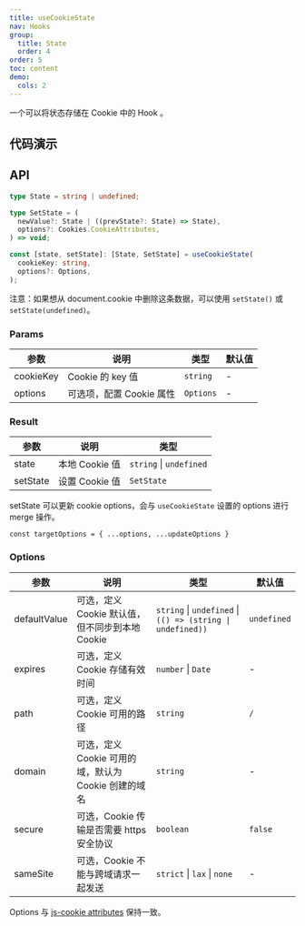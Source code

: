 ```yaml
---
title: useCookieState
nav: Hooks
group:
  title: State
  order: 4
order: 5
toc: content
demo:
  cols: 2
---
```


一个可以将状态存储在 Cookie 中的 Hook 。

## 代码演示

<!-- prettier-ignore -->
<code src="./demo/demo1.tsx"></code>
<code src="./demo/demo2.tsx"></code>
<code src="./demo/demo3.tsx"></code>

## API

```typescript
type State = string | undefined;

type SetState = (
  newValue?: State | ((prevState?: State) => State),
  options?: Cookies.CookieAttributes,
) => void;

const [state, setState]: [State, SetState] = useCookieState(
  cookieKey: string,
  options?: Options,
);
```

注意：如果想从 document.cookie 中删除这条数据，可以使用 `setState()` 或 `setState(undefined)`。

### Params

| 参数      | 说明                     | 类型      | 默认值 |
| --------- | ------------------------ | --------- | ------ |
| cookieKey | Cookie 的 key 值         | `string`  | -      |
| options   | 可选项，配置 Cookie 属性 | `Options` | -      |

### Result

| 参数     | 说明           | 类型                    |
| -------- | -------------- | ----------------------- |
| state    | 本地 Cookie 值 | `string` \| `undefined` |
| setState | 设置 Cookie 值 | `SetState`              |

setState 可以更新 cookie options，会与 `useCookieState` 设置的 options 进行 merge 操作。

`const targetOptions = { ...options, ...updateOptions }`

### Options

| 参数 | 说明 | 类型 | 默认值 |
| --- | --- | --- | --- |
| defaultValue | 可选，定义 Cookie 默认值，但不同步到本地 Cookie | `string` \| `undefined` \| `(() => (string \| undefined))` | `undefined` |
| expires | 可选，定义 Cookie 存储有效时间 | `number` \| `Date` | - |
| path | 可选，定义 Cookie 可用的路径 | `string` | `/` |
| domain | 可选，定义 Cookie 可用的域，默认为 Cookie 创建的域名 | `string` | - |
| secure | 可选，Cookie 传输是否需要 https 安全协议 | `boolean` | `false` |
| sameSite | 可选，Cookie 不能与跨域请求一起发送 | `strict` \| `lax` \| `none` | - |

Options 与 [js-cookie attributes](https://github.com/js-cookie/js-cookie#cookie-attributes) 保持一致。
